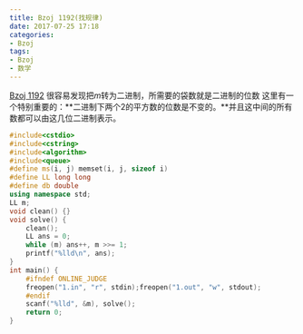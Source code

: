 ```yaml
---
title: Bzoj 1192(找规律)
date: 2017-07-25 17:18
categories:
- Bzoj
tags:
- Bzoj
- 数学
---
```

[Bzoj 1192](http://www.lydsy.com/JudgeOnline/problem.php?id=1192)
很容易发现把$m$转为二进制，所需要的袋数就是二进制的位数
这里有一个特别重要的：**二进制下两个$2$的平方数的位数是不变的。**并且这中间的所有数都可以由这几位二进制表示。
<!-- more -->
```c++
#include<cstdio>
#include<cstring>
#include<algorithm>
#include<queue>
#define ms(i, j) memset(i, j, sizeof i)
#define LL long long
#define db double
using namespace std;
LL m; 
void clean() {}
void solve() {
	clean();
	LL ans = 0;
	while (m) ans++, m >>= 1;
	printf("%lld\n", ans);
}
int main() {
	#ifndef ONLINE_JUDGE 
	freopen("1.in", "r", stdin);freopen("1.out", "w", stdout);
	#endif
	scanf("%lld", &m), solve();
	return 0;
}
```